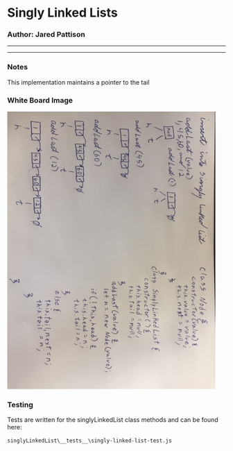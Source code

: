 Singly Linked Lists
=================================================


### Author: Jared Pattison
--- 

---
### Notes
This implementation maintains a pointer to the tail

### White Board Image
![addLast Image](../assets/addLast.jpg)

### Testing
Tests are written for the singlyLinkedList class methods and can be found here:  
```
singlyLinkedList\__tests__\singly-linked-list-test.js
```
